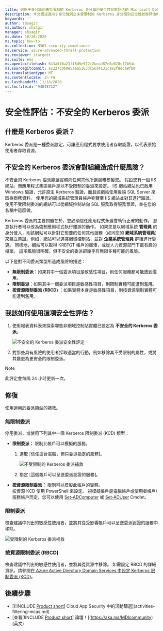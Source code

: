 ```yaml
---
title: 適用于身分識別未受限制的 Kerberos 身分識別安全性狀態評估的 Microsoft Defender
description: 本文概述適用于身分識別之未受限制的 Kerberos 身分識別安全性狀態評估報告的 Microsoft Defender。
keywords: ''
author: shsagir
ms.author: shsagir
manager: shsagir
ms.date: 10/26/2020
ms.topic: how-to
ms.collection: M365-security-compliance
ms.service: azure-advanced-threat-protection
ms.reviewer: itargoet
ms.suite: ems
ms.openlocfilehash: 643a5f0a23f18d5e972f2bead87e0a078cf7b54c
ms.sourcegitcommit: e2227c0b0e5aaa5163dc56d4131ca82f8dca8fb0
ms.translationtype: MT
ms.contentlocale: zh-TW
ms.lasthandoff: 11/18/2020
ms.locfileid: "94848732"
---
```

# <a name="security-assessment-unsecure-kerberos-delegation"></a>安全性評估：不安全的 Kerberos 委派

## <a name="what-is-kerberos-delegation"></a>什麼是 Kerberos 委派？

Kerberos 委派是一種委派設定，可讓應用程式要求使用者存取認證，以代表原始使用者存取資源。

## <a name="what-risk-does-unsecure-kerberos-delegation-pose-to-an-organization"></a>不安全的 Kerberos 委派會對組織造成什麼風險？

不安全的 Kerberos 委派能讓實體向任何其他所選服務模擬您。 假設您有一個 IIS 網站，而應用程式集區帳戶是以不受限制的委派來設定。 IIS 網站網站也已啟用 Windows 驗證，允許原生 Kerberos 驗證，而且該網站使用後端 SQL Server 來取得商務資料。 使用您的網域系統管理員帳戶劉覽至 IIS 網站並對其進行驗證。 使用不受限制委派的網站可以從網域控制站向 SQL 服務取得服務票證，並在您的名稱中這麼做。

Kerberos 委派的主要問題在於，您必須信任應用程式永遠會執行正確的動作。 惡意執行者可以改為強制應用程式執行錯誤的動作。 如果您是以網域系統 **管理員** 的身分登入，則該網站可以針對它想要的任何其他服務（如同您的 **網域系統管理員**）來建立票證。例如，網站可以選擇網域控制站，並對 **企業系統管理員** 群組進行變更。 同樣地，網站可以取得 KRBTGT 帳戶的雜湊，或從人力資源部門下載有趣的檔案。 這項風險很明確，但不安全的委派卻幾乎有無限多種可能的風險。

以下是對不同委派類型所造成風險的描述：

- **無限制委派**：如果其中一個委派項目是敏感性項目，則任何服務都可能遭到濫用。
- **限制委派**：如果其中一個委派項目是敏感性項目，則限制實體可能遭到濫用。
- **按資源限制委派 (RBCD)** ：如果實體本身是敏感性項目，則按資源限制實體可能遭到濫用。

## <a name="how-do-i-use-this-security-assessment"></a>我該如何使用這項安全性評估？

1. 使用報表資料表來探索哪些非網域控制站實體已設定為 **不安全的 Kerberos 委派**。

    ![不安全的 Kerberos 委派安全性評定](media/cas-isp-kerberos-delegation-2.png)
1. 對那些具有風險的使用者採取適當的行動，例如移除其不受限制的屬性，或將其變更為更安全的限制委派。

> [!NOTE]
> 此評定會每隔 24 小時更新一次。

## <a name="remediation"></a>修復

使用適用於委派類型的補救。

### <a name="unconstrained-delegation"></a>無限制委派

停用委派，或使用下列其中一個 Kerberos 限制委派 (KCD) 類型：

- **限制委派：** 限制此帳戶可以模擬的服務。

    1. 選取 [信任這台電腦，但只委派指定的服務]。

        ![不受限制的 Kerberos 委派補救](media/cas-isp-unconstrained-kerberos-1.png)

    2. 指定 [這個帳戶可以呈送委派認證的服務]。

- **按資源限制委派：** 限制可以模擬此帳戶的實體。  
按資源 KCD 使用 PowerShell 來設定。 視模擬帳戶是電腦帳戶或使用者帳戶/服務帳戶而定，您可以使用 [Set-ADComputer](/powershell/module/addsadministration/set-adcomputer?view=win10-ps&preserve-view=true) 或 [Set-ADUser](/powershell/module/addsadministration/set-aduser?view=win10-ps&preserve-view=true) Cmdlet。

### <a name="constrained-delegation"></a>限制委派

檢查建議中列出的敏感性使用者，並將其從受影響帳戶可以呈送委派認證的服務中移除。

![受限制的 Kerberos 委派補救](media/cas-isp-unconstrained-kerberos-2.png)

### <a name="resource-based-constrained-delegation-rbcd"></a>按資源限制委派 (RBCD)

檢查建議中列出的敏感性使用者，並將其從資源中移除。 如需設定 RBCD 的詳細資訊，請參閱[在 Azure Active Directory Domain Services 中設定 Kerberos 限制委派 (KCD)](/azure/active-directory-domain-services/deploy-kcd)。

## <a name="next-steps"></a>後續步驟

- [[!INCLUDE [Product short](includes/product-short.md)] Cloud App Security 中的活動篩選](activities-filtering-mcas.md)
- [查看[!INCLUDE [Product short](includes/product-short.md)] 論壇！](https://aka.ms/MDIcommunity)\(英文\)
